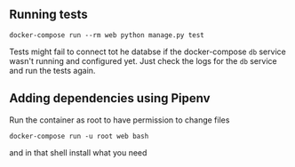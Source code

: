 Running tests
-------------

    docker-compose run --rm web python manage.py test

Tests might fail to connect tot he databse if the docker-compose `db` service wasn't running and configured yet. Just check the logs for the `db` service and run the tests again.


Adding dependencies using Pipenv
--------------------------------

Run the container as root to have permission to change files

    docker-compose run -u root web bash

and in that shell install what you need
